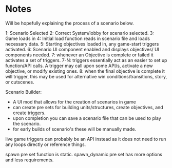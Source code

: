 # Notes

Will be hopefully explaining the process of a scenario below.

1: Scenario Selected
2: Correct System/lobby for scenario selected.
3: Game loads in
4: Initial load function reads in scenario file and loads necessary data.
5: Starting objectives loaded in, any game-start triggers activated.
6: Scenario UI component enabled and displays objectives/ UI components needed.
7: whenever an Objective is complete or failed it activates a set of triggers.
7-N: triggers essentially act as an easier to set up function/API calls. A trigger may call upon some API/s, activate a new objective, or modify existing ones.
8: when the final objective is complete it will trigger, this may be used for alternative win conditions/transitions, story, or cutscenes.

Scenario Builder:

- A UI mod that allows for the creation of scenarios in game
- can create pre sets for building units/structures, create objectives, and create triggers.
- upon completion you can save a scenario file that can be used to play the scenario.
- for early builds of scenario's these will be manually made.

live game triggers can probably be an API instead as it does not need to run any loops directly or reference things.

spawn pre set function  is static. spawn_dynamic pre set has more options and less requirements.
